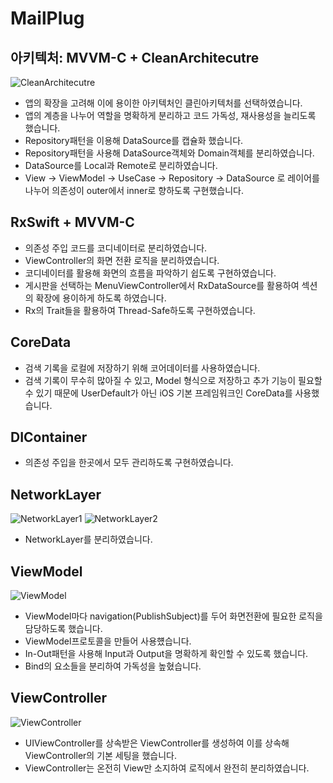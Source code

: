 # MailPlug

##  **아키텍처: MVVM-C + CleanArchitecutre**

<img alt="CleanArchitecutre" src="https://github.com/HyeonjunKKang/MailPlug/assets/121999075/cf97f4da-3548-48c7-8b50-3d5b7e2f2c10">

- 앱의 확장을 고려해 이에 용이한 아키텍처인 클린아키텍처를 선택하였습니다.
- 앱의 계층을 나누어 역할을 명확하게 분리하고 코드 가독성, 재사용성을 늘리도록 했습니다.
- Repository패턴을 이용해 DataSource를 캡슐화 했습니다.
- Repository패턴을 사용해 DataSource객체와 Domain객체를 분리하였습니다.
- DataSource를 Local과 Remote로 분리하였습니다.
- View -> ViewModel -> UseCase -> Repository -> DataSource 로 레이어를 나누어 의존성이 outer에서 inner로 향하도록 구현했습니다.

## RxSwift + MVVM-C

- 의존성 주입 코드를 코디네이터로 분리하였습니다.
- ViewController의 화면 전환 로직을 분리하였습니다.
- 코디네이터를 활용해 화면의 흐름을 파악하기 쉽도록 구현하였습니다.
- 게시판을 선택하는 MenuViewController에서 RxDataSource를 활용하여 섹션의 확장에 용이하게 하도록 하였습니다.
- Rx의 Trait들을 활용하여 Thread-Safe하도록 구현하였습니다.

## CoreData

- 검색 기록을 로컬에 저장하기 위해 코어데이터를 사용하였습니다.
- 검색 기록이 무수히 많아질 수 있고, Model 형식으로 저장하고 추가 기능이 필요할 수 있기 때문에 UserDefault가 아닌 iOS 기본 프레임워크인 CoreData를 사용했습니다.

## DIContainer

- 의존성 주입을 한곳에서 모두 관리하도록 구현하였습니다.

## NetworkLayer

<img alt="NetworkLayer1" src="https://github.com/HyeonjunKKang/MailPlug/assets/121999075/643c5140-07e5-4ef5-90ad-ed4d9a79df3a">
<img alt="NetworkLayer2" src="https://github.com/HyeonjunKKang/MailPlug/assets/121999075/415e066e-314b-4922-af4c-32539b152462">

- NetworkLayer를 분리하였습니다.

## ViewModel

<img alt="ViewModel" src="https://github.com/HyeonjunKKang/MailPlug/assets/121999075/587ac740-7f1e-4245-af6b-9d6556f19a45">

- ViewModel마다 navigation(PublishSubject)를 두어 화면전환에 필요한 로직을 담당하도록 했습니다.
- ViewModel프로토콜을 만들어 사용헀습니다.
- In-Out패턴을 사용해 Input과 Output을 명확하게 확인할 수 있도록 했습니다.
- Bind의 요소들을 분리하여 가독성을 높혔습니다.

## ViewController

<img alt="ViewController" src="https://github.com/HyeonjunKKang/MailPlug/assets/121999075/358e90fe-d9b7-4bf4-abe7-4729e2ee09fb">

- UIViewController를 상속받은 ViewController를 생성하여 이를 상속해 ViewController의 기본 세팅을 했습니다.
- ViewController는 온전히 View만 소지하여 로직에서 완전히 분리하였습니다.

  
